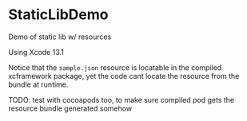 # StaticLibDemo
Demo of static lib w/ resources

Using Xcode 13.1

Notice that the `sample.json` resource is locatable in the compiled xcframework package, yet the code cant locate the resource from the bundle at runtime.

TODO: test with cocoapods too, to make sure compiled pod gets the resource bundle generated somehow
